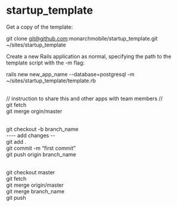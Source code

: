 startup_template
================

Get a copy of the template:

git clone git@github.com:monarchmobile/startup_template.git ~/sites/startup_template

Create a new Rails application as normal, specifying the path to the template script with the -m flag:

rails new new_app_name --database=postgresql -m ~/sites/startup_template/template.rb

<br />
// instruction to share this and other apps with team members // <br />
git fetch <br />
git merge orgin/master <br /> <br />

git checkout -b branch_name <br />
---- add changes -- <br />
  git add . <br />
  git commit -m “first commit” <br />
  git push origin  branch_name <br /> <br />

git checkout master <br />
git fetch <br />
git merge origin/master <br />
git merge  branch_name <br />
git push <br />
